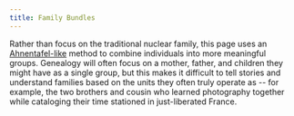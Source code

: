 ```yaml
---
title: Family Bundles
---
```


Rather than focus on the traditional nuclear family, this page uses an [Ahnentafel-like](https://www.tamurajones.net/AhnenChaos.xhtml) method to combine individuals into more meaningful groups. Genealogy will often focus on a mother, father, and children they might have as a single group, but this makes it difficult to tell stories and understand families based on the units they often truly operate as -- for example, the two brothers and cousin who learned photography together while cataloging their time stationed in just-liberated France.
